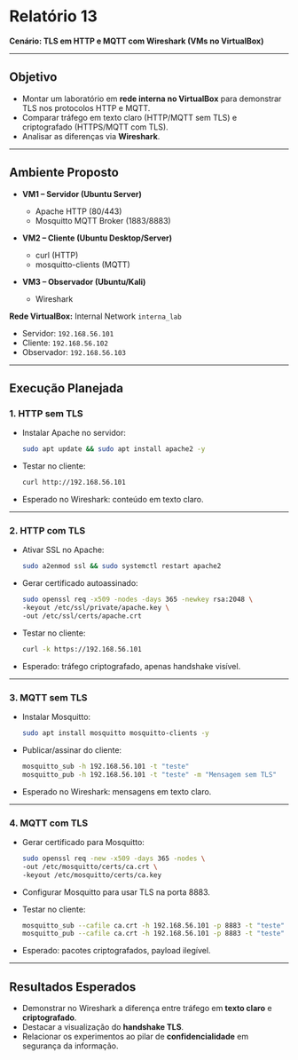 # Relatório 13

**Cenário: TLS em HTTP e MQTT com Wireshark (VMs no VirtualBox)**

---

## Objetivo

* Montar um laboratório em **rede interna no VirtualBox** para demonstrar TLS nos protocolos HTTP e MQTT.
* Comparar tráfego em texto claro (HTTP/MQTT sem TLS) e criptografado (HTTPS/MQTT com TLS).
* Analisar as diferenças via **Wireshark**.

---

## Ambiente Proposto

* **VM1 – Servidor (Ubuntu Server)**

  * Apache HTTP (80/443)
  * Mosquitto MQTT Broker (1883/8883)

* **VM2 – Cliente (Ubuntu Desktop/Server)**

  * curl (HTTP)
  * mosquitto-clients (MQTT)

* **VM3 – Observador (Ubuntu/Kali)**

  * Wireshark

**Rede VirtualBox:** Internal Network `interna_lab`

* Servidor: `192.168.56.101`
* Cliente: `192.168.56.102`
* Observador: `192.168.56.103`

---

## Execução Planejada

### 1. HTTP sem TLS

* Instalar Apache no servidor:

  ```bash
  sudo apt update && sudo apt install apache2 -y
  ```
* Testar no cliente:

  ```bash
  curl http://192.168.56.101
  ```
* Esperado no Wireshark: conteúdo em texto claro.

---

### 2. HTTP com TLS

* Ativar SSL no Apache:

  ```bash
  sudo a2enmod ssl && sudo systemctl restart apache2
  ```
* Gerar certificado autoassinado:

  ```bash
  sudo openssl req -x509 -nodes -days 365 -newkey rsa:2048 \
  -keyout /etc/ssl/private/apache.key \
  -out /etc/ssl/certs/apache.crt
  ```
* Testar no cliente:

  ```bash
  curl -k https://192.168.56.101
  ```
* Esperado: tráfego criptografado, apenas handshake visível.

---

### 3. MQTT sem TLS

* Instalar Mosquitto:

  ```bash
  sudo apt install mosquitto mosquitto-clients -y
  ```
* Publicar/assinar do cliente:

  ```bash
  mosquitto_sub -h 192.168.56.101 -t "teste"
  mosquitto_pub -h 192.168.56.101 -t "teste" -m "Mensagem sem TLS"
  ```
* Esperado no Wireshark: mensagens em texto claro.

---

### 4. MQTT com TLS

* Gerar certificado para Mosquitto:

  ```bash
  sudo openssl req -new -x509 -days 365 -nodes \
  -out /etc/mosquitto/certs/ca.crt \
  -keyout /etc/mosquitto/certs/ca.key
  ```
* Configurar Mosquitto para usar TLS na porta 8883.
* Testar no cliente:

  ```bash
  mosquitto_sub --cafile ca.crt -h 192.168.56.101 -p 8883 -t "teste"
  mosquitto_pub --cafile ca.crt -h 192.168.56.101 -p 8883 -t "teste" -m "Mensagem com TLS"
  ```
* Esperado: pacotes criptografados, payload ilegível.

---

## Resultados Esperados

* Demonstrar no Wireshark a diferença entre tráfego em **texto claro** e **criptografado**.
* Destacar a visualização do **handshake TLS**.
* Relacionar os experimentos ao pilar de **confidencialidade** em segurança da informação.
